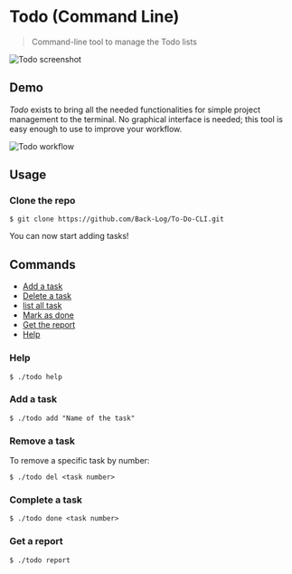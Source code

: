 # Todo (Command Line)

> Command-line tool to manage the Todo lists 

![Todo screenshot](https://user-images.githubusercontent.com/64234448/104127321-7dba8c00-5387-11eb-8973-2e1214cd7509.png)

## Demo

*Todo* exists to bring all the needed functionalities for simple project management to the terminal. No graphical interface is needed; this tool is easy enough to use to improve your workflow.


![Todo workflow](https://media.giphy.com/media/72z9w0u4TwCJrOEaD6/giphy.gif)

## Usage

### Clone the repo

```console
$ git clone https://github.com/Back-Log/To-Do-CLI.git
```
You can now start adding tasks!

## Commands

* [Add a task](#add-a-task)
* [Delete a task](#remove-a-task)
* [list all task](#check-a-task)
* [Mark as done](#uncheck-a-task)
* [Get the report](#toggle-a-task)
* [Help](#search-tasks)

### Help

```console
$ ./todo help
```


### Add a task

```console
$ ./todo add "Name of the task"
```


### Remove a task

To remove a specific task by number:

```console
$ ./todo del <task number>
```

### Complete a task

```console
$ ./todo done <task number>
```

### Get a report

```console
$ ./todo report
```


